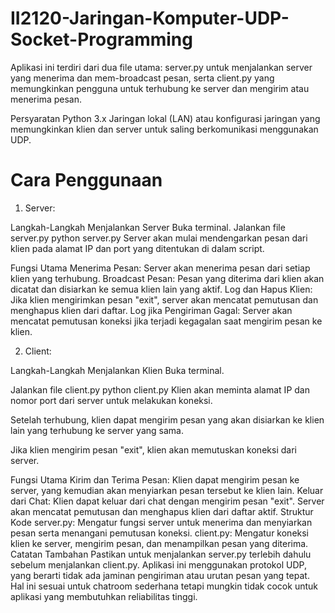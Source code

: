 # II2120-Jaringan-Komputer-UDP-Socket-Programming

Aplikasi ini terdiri dari dua file utama: server.py untuk menjalankan server yang menerima dan mem-broadcast pesan, serta client.py yang memungkinkan pengguna untuk terhubung ke server dan mengirim atau menerima pesan.

Persyaratan
Python 3.x
Jaringan lokal (LAN) atau konfigurasi jaringan yang memungkinkan klien dan server untuk saling berkomunikasi menggunakan UDP.

# Cara Penggunaan

1. Server:

Langkah-Langkah Menjalankan Server
Buka terminal.
Jalankan file server.py
python server.py
Server akan mulai mendengarkan pesan dari klien pada alamat IP dan port yang ditentukan di dalam script.

Fungsi Utama
Menerima Pesan: Server akan menerima pesan dari setiap klien yang terhubung.
Broadcast Pesan: Pesan yang diterima dari klien akan dicatat dan disiarkan ke semua klien lain yang aktif.
Log dan Hapus Klien: Jika klien mengirimkan pesan "exit", server akan mencatat pemutusan dan menghapus klien dari daftar.
Log jika Pengiriman Gagal: Server akan mencatat pemutusan koneksi jika terjadi kegagalan saat mengirim pesan ke klien.

2. Client:

Langkah-Langkah Menjalankan Klien
Buka terminal.

Jalankan file client.py 
python client.py
Klien akan meminta alamat IP dan nomor port dari server untuk melakukan koneksi.

Setelah terhubung, klien dapat mengirim pesan yang akan disiarkan ke klien lain yang terhubung ke server yang sama.

Jika klien mengirim pesan "exit", klien akan memutuskan koneksi dari server.

Fungsi Utama
Kirim dan Terima Pesan: Klien dapat mengirim pesan ke server, yang kemudian akan menyiarkan pesan tersebut ke klien lain.
Keluar dari Chat: Klien dapat keluar dari chat dengan mengirim pesan "exit". Server akan mencatat pemutusan dan menghapus klien dari daftar aktif.
Struktur Kode
server.py: Mengatur fungsi server untuk menerima dan menyiarkan pesan serta menangani pemutusan koneksi.
client.py: Mengatur koneksi klien ke server, mengirim pesan, dan menampilkan pesan yang diterima.
Catatan Tambahan
Pastikan untuk menjalankan server.py terlebih dahulu sebelum menjalankan client.py.
Aplikasi ini menggunakan protokol UDP, yang berarti tidak ada jaminan pengiriman atau urutan pesan yang tepat. Hal ini sesuai untuk chatroom sederhana tetapi mungkin tidak cocok untuk aplikasi yang membutuhkan reliabilitas tinggi.

